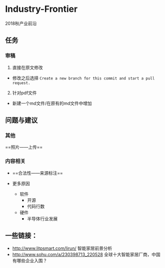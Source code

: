 # Industry-Frontier
2018秋产业前沿
## 任务
### 审稿
1. 直接在原文修改
  * 修改之后选择 ```Create a new branch for this commit and start a pull request.```
2. 针对pdf文件
  * 新建一个md文件/在原有的md文件中增加
## 问题与建议

### 其他

==照片——上传==

### 内容相关

* ==合法性——来源标注==

* 更多原因
  * 软件
    * 开源
    * 代码行数
  * 硬件
    * 半导体行业发展
## 一些链接：
* http://www.litpsmart.com/lirun/ 智能家居前景分析
* http://www.sohu.com/a/230398713_220528 全球十大智能家居厂商，中国有哪些企业入围？
